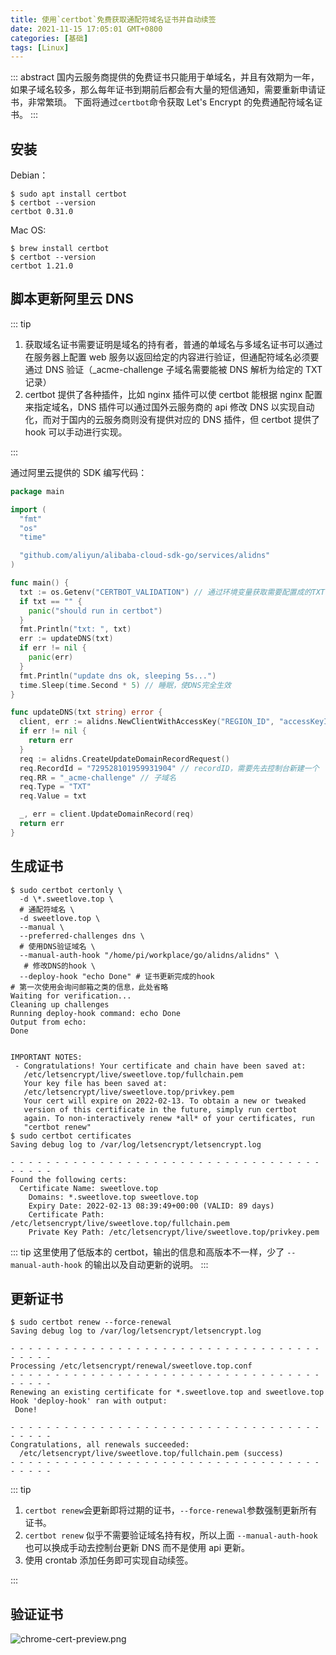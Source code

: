 ```yaml
---
title: 使用`certbot`免费获取通配符域名证书并自动续签
date: 2021-11-15 17:05:01 GMT+0800
categories: [基础]
tags: [Linux]
---
```


::: abstract
国内云服务商提供的免费证书只能用于单域名，并且有效期为一年，如果子域名较多，那么每年证书到期前后都会有大量的短信通知，需要重新申请证书，非常繁琐。
下面将通过`certbot`命令获取 Let's Encrypt 的免费通配符域名证书。
:::

<!-- more -->

## 安装

Debian：

```terminal
$ sudo apt install certbot
$ certbot --version
certbot 0.31.0
```

Mac OS:

```terminal
$ brew install certbot
$ certbot --version
certbot 1.21.0
```

## 脚本更新阿里云 DNS

::: tip

1. 获取域名证书需要证明是域名的持有者，普通的单域名与多域名证书可以通过在服务器上配置 web 服务以返回给定的内容进行验证，但通配符域名必须要通过 DNS 验证（\_acme-challenge 子域名需要能被 DNS 解析为给定的 TXT 记录）
2. certbot 提供了各种插件，比如 nginx 插件可以使 certbot 能根据 nginx 配置来指定域名，DNS 插件可以通过国外云服务商的 api 修改 DNS 以实现自动化，而对于国内的云服务商则没有提供对应的 DNS 插件，但 certbot 提供了 hook 可以手动进行实现。

:::

通过阿里云提供的 SDK 编写代码：

```go
package main

import (
  "fmt"
  "os"
  "time"

  "github.com/aliyun/alibaba-cloud-sdk-go/services/alidns"
)

func main() {
  txt := os.Getenv("CERTBOT_VALIDATION") // 通过环境变量获取需要配置成的TXT记录值
  if txt == "" {
    panic("should run in certbot")
  }
  fmt.Println("txt: ", txt)
  err := updateDNS(txt)
  if err != nil {
    panic(err)
  }
  fmt.Println("update dns ok, sleeping 5s...")
  time.Sleep(time.Second * 5) // 睡眠，使DNS完全生效
}

func updateDNS(txt string) error {
  client, err := alidns.NewClientWithAccessKey("REGION_ID", "accessKeyID", "accessKeySecret") // keyid和keysecret通过阿里云控制台获取
  if err != nil {
    return err
  }
  req := alidns.CreateUpdateDomainRecordRequest()
  req.RecordId = "729528101959931904" // recordID，需要先去控制台新建一个
  req.RR = "_acme-challenge" // 子域名
  req.Type = "TXT"
  req.Value = txt

  _, err = client.UpdateDomainRecord(req)
  return err
}
```

## 生成证书

```terminal
$ sudo certbot certonly \
  -d \*.sweetlove.top \
  # 通配符域名 \
  -d sweetlove.top \
  --manual \
  --preferred-challenges dns \
  # 使用DNS验证域名 \
  --manual-auth-hook "/home/pi/workplace/go/alidns/alidns" \
   # 修改DNS的hook \
  --deploy-hook "echo Done" # 证书更新完成的hook
# 第一次使用会询问邮箱之类的信息，此处省略
Waiting for verification...
Cleaning up challenges
Running deploy-hook command: echo Done
Output from echo:
Done


IMPORTANT NOTES:
 - Congratulations! Your certificate and chain have been saved at:
   /etc/letsencrypt/live/sweetlove.top/fullchain.pem
   Your key file has been saved at:
   /etc/letsencrypt/live/sweetlove.top/privkey.pem
   Your cert will expire on 2022-02-13. To obtain a new or tweaked
   version of this certificate in the future, simply run certbot
   again. To non-interactively renew *all* of your certificates, run
   "certbot renew"
$ sudo certbot certificates
Saving debug log to /var/log/letsencrypt/letsencrypt.log

- - - - - - - - - - - - - - - - - - - - - - - - - - - - - - - - - - - - - - - -
Found the following certs:
  Certificate Name: sweetlove.top
    Domains: *.sweetlove.top sweetlove.top
    Expiry Date: 2022-02-13 08:39:49+00:00 (VALID: 89 days)
    Certificate Path: /etc/letsencrypt/live/sweetlove.top/fullchain.pem
    Private Key Path: /etc/letsencrypt/live/sweetlove.top/privkey.pem
```

::: tip
这里使用了低版本的 certbot，输出的信息和高版本不一样，少了 `--manual-auth-hook` 的输出以及自动更新的说明。
:::

## 更新证书

```terminal
$ sudo certbot renew --force-renewal
Saving debug log to /var/log/letsencrypt/letsencrypt.log

- - - - - - - - - - - - - - - - - - - - - - - - - - - - - - - - - - - - - - - -
Processing /etc/letsencrypt/renewal/sweetlove.top.conf
- - - - - - - - - - - - - - - - - - - - - - - - - - - - - - - - - - - - - - - -
Renewing an existing certificate for *.sweetlove.top and sweetlove.top
Hook 'deploy-hook' ran with output:
 Done!

- - - - - - - - - - - - - - - - - - - - - - - - - - - - - - - - - - - - - - - -
Congratulations, all renewals succeeded:
  /etc/letsencrypt/live/sweetlove.top/fullchain.pem (success)
- - - - - - - - - - - - - - - - - - - - - - - - - - - - - - - - - - - - - - - -
```

::: tip

1. `certbot renew`会更新即将过期的证书，`--force-renewal`参数强制更新所有证书。
1. `certbot renew` 似乎不需要验证域名持有权，所以上面 `--manual-auth-hook` 也可以换成手动去控制台更新 DNS 而不是使用 api 更新。
1. 使用 crontab 添加任务即可实现自动续签。

:::

## 验证证书

![chrome-cert-preview.png](https://cdn.jsdelivr.net/gh/Urie96/images/20220804144201.jpg)